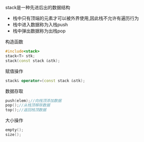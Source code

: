 stack是一种先进后出的数据结构

* 栈中只有顶端的元素才可以被外界使用,因此栈不允许有遍历行为
* 栈中进入数据称为入栈push
* 栈中弹出数据称为出栈pop

构造函数

```cpp
#include<stack>
stack<T> stk;
stack(const stack &stk);
```

赋值操作

```cpp
stack& operator=(const stack &stk);
```

数据存取

```cpp
push(elem);//向栈顶添加数据
pop();//从栈顶移除数据
top();//返回栈顶数据
```

大小操作

```cpp
empty();
size();
```

